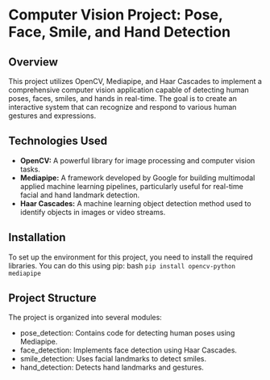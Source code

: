 # Computer Vision Project: Pose, Face, Smile, and Hand Detection
## Overview
This project utilizes OpenCV, Mediapipe, and Haar Cascades to implement a comprehensive computer vision application capable of detecting human poses, faces, smiles, and hands in real-time. The goal is to create an interactive system that can recognize and respond to various human gestures and expressions.
## Technologies Used
- **OpenCV:** A powerful library for image processing and computer vision tasks.
- **Mediapipe:** A framework developed by Google for building multimodal applied machine learning pipelines, particularly useful for real-time facial and hand landmark detection.
- **Haar Cascades:** A machine learning object detection method used to identify objects in images or video streams.
## Installation
To set up the environment for this project, you need to install the required libraries. 
You can do this using pip:
bash
`pip install opencv-python mediapipe`

## Project Structure
The project is organized into several modules:
- pose_detection: Contains code for detecting human poses using Mediapipe.
- face_detection: Implements face detection using Haar Cascades.
- smile_detection: Uses facial landmarks to detect smiles.
- hand_detection: Detects hand landmarks and gestures.
